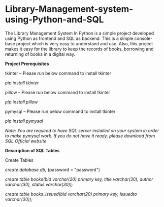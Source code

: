 # Library-Management-system-using-Python-and-SQL
The Library Management System In Python is a simple project developed using Python as frontend and SQL as backend. This is a simple console-base project which is very easy to understand and use. Also, this project makes it easy for the library to keep the records of books, borrowing and returning of books in a digital way.

**Project Prerequisites**

tkinter – Please run below command to install tkinter

*pip install tkinter*

pillow – Please run below command to install tkinter


*pip install pillow*

pymysql – Please run below command to install tkinter

*pip install pymysql*

*Note: You are required to have SQL server installed on your system in order to make pymysql work. If you do not have it ready, please download from SQL Official website*


**Description of SQL Tables**

Create Tables

*create database db;* (password = "password")

*create table books(bid varchar(20) primary key, title varchar(30), author varchar(30), status varchar(30));*

*create table books_issued(bid varchar(20) primary key, issuedto varchar(30));*

